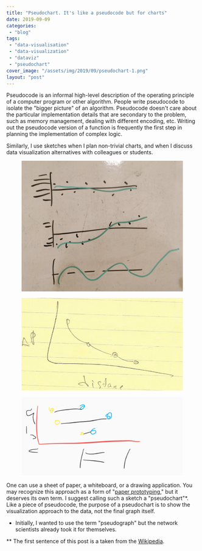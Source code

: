 ```yaml
---
title: "Pseudochart. It's like a pseudocode but for charts"
date: 2019-09-09
categories: 
 - "blog"
tags: 
 - "data-visualisation"
 - "data-visualization"
 - "dataviz"
 - "pseudochart"
cover_image: "/assets/img/2019/09/pseudochart-1.png"
layout: "post"
---
```


<!-- wp:paragraph -->
Pseudocode is an informal high-level description of the operating principle of a computer program or other algorithm. People write pseudocode to isolate the "bigger picture" of an algorithm. Pseudocode doesn't care about the particular implementation details that are secondary to the problem, such as memory management, dealing with different encoding, etc. Writing out the pseudocode version of a function is frequently the first step in planning the implementation of complex logic.


<!-- /wp:paragraph -->

<!-- wp:paragraph -->
Similarly, I use sketches when I plan non-trivial charts, and when I discuss data visualization alternatives with colleagues or students.


<!-- /wp:paragraph -->

<!-- wp:jetpack/tiled-gallery {"ids":[2562,2563,2564]} -->
<div class="wp-block-jetpack-tiled-gallery aligncenter is-style-rectangular"><div class="tiled-gallery__gallery"><div class="tiled-gallery__row">
<div class="tiled-gallery__col"><figure class="tiled-gallery__item"><img alt="" data-height="758" data-id="2562" data-link="https://gorelik.net/image-3/" data-url="https://gorelik.net/wp-content/uploads/2019/09/image.png" data-width="938" src="/assets/img/2019/09/image.png"></figure></div>
<div class="tiled-gallery__col"><figure class="tiled-gallery__item"><img alt="" data-height="392" data-id="2563" data-link="https://gorelik.net/pseudograph1/" data-url="https://gorelik.net/wp-content/uploads/2019/09/pseudograph1.png" data-width="685" src="/assets/img/2019/09/pseudograph1.png"></figure></div>
<div class="tiled-gallery__col"><figure class="tiled-gallery__item"><img alt="" data-height="864" data-id="2564" data-link="https://gorelik.net/pseudograph2/" data-url="https://gorelik.net/wp-content/uploads/2019/09/pseudograph2.jpg" data-width="1776" src="/assets/img/2019/09/pseudograph2.jpg"></figure></div>
</div></div></div>


<!-- /wp:jetpack/tiled-gallery -->

<!-- wp:paragraph -->
One can use a sheet of paper, a whiteboard, or a drawing application. You may recognize this approach as a form of "[paper prototyping](https://en.wikipedia.org/wiki/Paper_prototyping)," but it deserves its own term. I suggest calling such a sketch a "pseudochart"*. Like a piece of pseudocode, the purpose of a pseudochart is to show the visualization approach to the data, not the final graph itself.


<!-- /wp:paragraph -->

<!-- wp:paragraph -->
* Initially, I wanted to use the term "pseudograph" but the network scientists already took it for themselves.


<!-- /wp:paragraph -->

<!-- wp:paragraph -->
** The first sentence of this post is a taken from the [Wikipedia](https://en.wikipedia.org/wiki/Pseudocode).


<!-- /wp:paragraph -->
